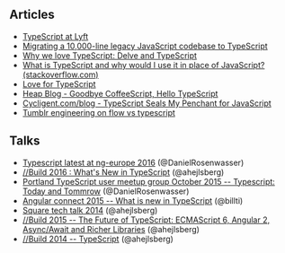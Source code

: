 ## Articles

* [TypeScript at Lyft](https://eng.lyft.com/typescript-at-lyft-64f0702346ea)
* [Migrating a 10,000-line legacy JavaScript codebase to TypeScript](http://www.pgbovine.net/migrating-legacy-codebase-to-typescript.htm)
* [Why we love TypeScript: Delve and TypeScript](https://medium.com/@delveeng/why-we-love-typescript-bec2df88d6c2#.yonceora3)
* [What is TypeScript and why would I use it in place of JavaScript? (stackoverflow.com)](http://stackoverflow.com/questions/12694530/what-is-typescript-and-why-would-i-use-it-in-place-of-javascript)
* [Love for TypeScript](https://github.com/Microsoft/TypeScript/issues/10011)
* [Heap Blog - Goodbye CoffeeScript, Hello TypeScript](http://blog.heapanalytics.com/goodbye-coffeescript-hello-typescript/)
* [Cycligent.com/blog - TypeScript Seals My Penchant for JavaScript](https://www.cycligent.com/blog/typescript-seals-my-penchant-for-javascript/)
* [Tumblr engineering on flow vs typescript](https://engineering.tumblr.com/post/165261504692/flow-and-typescript)

## Talks

* [Typescript latest at ng-europe 2016](https://www.youtube.com/watch?v=o8YI2hvassE) (@DanielRosenwasser)
* [//Build 2016 : What's New in TypeScript](https://www.youtube.com/watch?v=6wEVu_mkJjM) (@ahejlsberg)
* [Portland TypeScript user meetup group October 2015 -- Typescript: Today and Tommrow](https://www.youtube.com/watch?v=E1s_YP-l6-A) (@DanielRosenwasser)
* [Angular connect 2015 -- What is new in TypeScript](https://www.youtube.com/watch?v=_TDUV9R09PM) (@billti)
* [Square tech talk 2014](https://www.youtube.com/watch?v=b69vwMIphic) (@ahejlsberg)
* [//Build 2015 -- The Future of TypeScript: ECMAScript 6, Angular 2, Async/Await and Richer Libraries](https://www.youtube.com/watch?v=K6EBpMesubo) (@ahejlsberg)
* [//Build 2014 -- TypeScript](https://channel9.msdn.com/Events/Build/2014/3-576) (@ahejlsberg)
